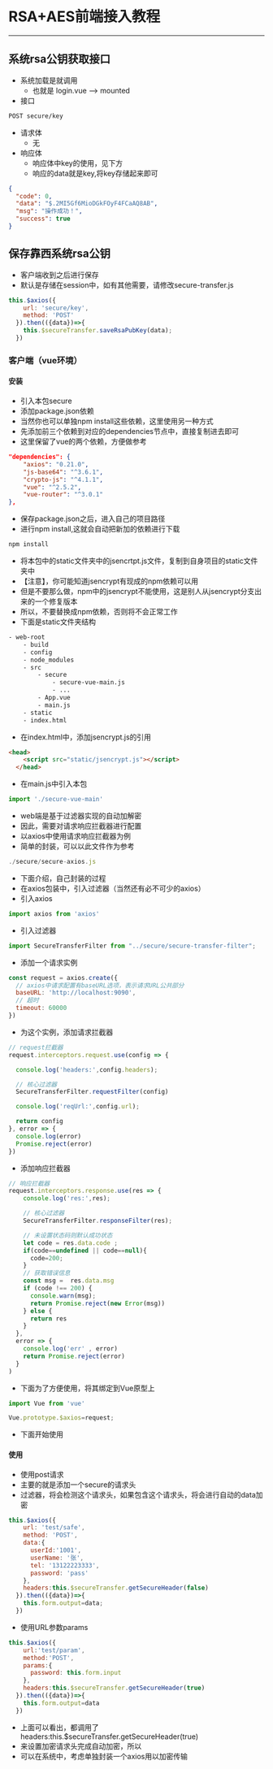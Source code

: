 # RSA+AES前端接入教程
---

## 系统rsa公钥获取接口
- 系统加载是就调用
    - 也就是 login.vue --> mounted
- 接口
```bash
POST secure/key
```
- 请求体
    - 无
- 响应体
    - 响应体中key的使用，见下方
    - 响应的data就是key,将key存储起来即可
```json
{
  "code": 0,
  "data": "$.2MI5Gf6MioDGkFOyF4FCaAQ8AB",
  "msg": "操作成功！",
  "success": true
}

```

## 保存靠西系统rsa公钥
- 客户端收到之后进行保存
- 默认是存储在session中，如有其他需要，请修改secure-transfer.js
```js
this.$axios({
    url: 'secure/key',
    method: 'POST'
  }).then(({data})=>{
    this.$secureTransfer.saveRsaPubKey(data);
  })
```

### 客户端（vue环境）
#### 安装
- 引入本包secure
- 添加package.json依赖
- 当然你也可以单独npm install这些依赖，这里使用另一种方式
- 先添加前三个依赖到对应的dependencies节点中，直接复制进去即可
- 这里保留了vue的两个依赖，方便做参考
```json
"dependencies": {
    "axios": "0.21.0",
    "js-base64": "^3.6.1",
    "crypto-js": "^4.1.1",
    "vue": "^2.5.2",
    "vue-router": "^3.0.1"
},
```
- 保存package.json之后，进入自己的项目路径
- 进行npm install,这就会自动把新加的依赖进行下载
```bash
npm install
```
- 将本包中的static文件夹中的jsencrtpt.js文件，复制到自身项目的static文件夹中
- 【注意】，你可能知道jsencrypt有现成的npm依赖可以用
- 但是不要那么做，npm中的jsencrypt不能使用，这是别人从jsencrypt分支出来的一个修复版本
- 所以，不要替换成npm依赖，否则将不会正常工作
- 下面是static文件夹结构
```bash
- web-root
    - build
    - config
    - node_modules
    - src
        - secure
            - secure-vue-main.js
            - ...
        - App.vue
        - main.js
    - static
    - index.html
```
- 在index.html中，添加jsencrypt.js的引用
```html
<head>
    <script src="static/jsencrypt.js"></script>
  </head>
```
- 在main.js中引入本包
```js
import './secure-vue-main'
```
- web端是基于过滤器实现的自动加解密
- 因此，需要对请求响应拦截器进行配置
- 以axios中使用请求响应拦截器为例
- 简单的封装，可以以此文件作为参考
```js
./secure/secure-axios.js
```
- 下面介绍，自己封装的过程
- 在axios包装中，引入过滤器（当然还有必不可少的axios）
- 引入axios
```js
import axios from 'axios'
```
- 引入过滤器
```js
import SecureTransferFilter from "../secure/secure-transfer-filter";
```
- 添加一个请求实例
```js
const request = axios.create({
  // axios中请求配置有baseURL选项，表示请求URL公共部分
  baseURL: 'http://localhost:9090',
  // 超时
  timeout: 60000
})
```
- 为这个实例，添加请求拦截器
```js
// request拦截器
request.interceptors.request.use(config => {

  console.log('headers:',config.headers);

  // 核心过滤器
  SecureTransferFilter.requestFilter(config)

  console.log('reqUrl:',config.url);

  return config
}, error => {
  console.log(error)
  Promise.reject(error)
})
```
- 添加响应拦截器
```js
// 响应拦截器
request.interceptors.response.use(res => {
    console.log('res:',res);

    // 核心过滤器
    SecureTransferFilter.responseFilter(res);

    // 未设置状态码则默认成功状态
    let code = res.data.code ;
    if(code==undefined || code==null){
      code=200;
    }
    // 获取错误信息
    const msg =  res.data.msg
    if (code !== 200) {
      console.warn(msg);
      return Promise.reject(new Error(msg))
    } else {
      return res
    }
  },
  error => {
    console.log('err' , error)
    return Promise.reject(error)
  }
)
```
- 下面为了方便使用，将其绑定到Vue原型上
```js
import Vue from 'vue'

Vue.prototype.$axios=request;
```
- 下面开始使用

#### 使用
- 使用post请求
- 主要的就是添加一个secure的请求头
- 过滤器，将会检测这个请求头，如果包含这个请求头，将会进行自动的data加密
```js
this.$axios({
    url: 'test/safe',
    method: 'POST',
    data:{
      userId:'1001',
      userName: '张',
      tel: '13122223333',
      password: 'pass'
    },
    headers:this.$secureTransfer.getSecureHeader(false)
  }).then(({data})=>{
    this.form.output=data;
  })
```
- 使用URL参数params
```js
this.$axios({
    url:'test/param',
    method:'POST',
    params:{
      password: this.form.input
    },
    headers:this.$secureTransfer.getSecureHeader(true)
  }).then(({data})=>{
    this.form.output=data
  })
```
- 上面可以看出，都调用了headers:this.$secureTransfer.getSecureHeader(true)
- 来设置加密请求头完成自动加密，所以
- 可以在系统中，考虑单独封装一个axios用以加密传输
